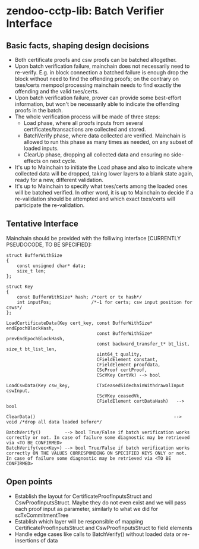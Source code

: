 # zendoo-cctp-lib: Batch Verifier Interface

## Basic facts, shaping design decisions
* Both certificate proofs and csw proofs can be batched altogether.
* Upon batch verification failure, mainchain does not necessarily need to re-verify. E.g. in block connection a batched failure is enough drop the block without need to find the offending proofs; on the contrary on txes/certs mempool processing mainchain needs to find exactly the offending and the valid txes/certs.
* Upon batch verification failure, prover can provide some best-effort information, but won't be necessarily able to indicate the offending proofs in the batch.
* The whole verification process will be made of three steps:
  - Load phase, where all proofs inputs from several certificates/transactions are collected and stored.
  - BatchVerify phase, where data collected are verified. Mainchain is allowed to run this phase as many times as needed, on any subset of loaded inputs.
  - ClearUp phase, dropping all collected data and ensuring no side-effects on next cycle.
*  It's up to Mainchain to initiate the Load phase and also to indicate where collected data will be dropped, taking lower layers to a blank state again, ready for a new, different validation.
*  It's up to Mainchain to specify what txes/certs among the loaded ones will be batched verified. In other word, it is up to Mainchain to decide if a re-validation should be attempted and which exact txes/certs will participate the re-validation.


## Tentative Interface
Mainchain should be provided with the folliwing interface \[CURRENTLY PSEUDOCODE, TO BE SPECIFIED\]:
```
struct BufferWithSize
{
    const unsigned char* data;
    size_t len;
};

struct Key
{
    const BufferWithSize* hash; /*cert or tx hash*/
    int inputPos;               /*-1 for certs; csw input position for csws*/
};

LoadCertificateData(Key cert_key, const BufferWithSize* endEpochBlockHash,
                                  const BufferWithSize* prevEndEpochBlockHash,
                                  const backward_transfer_t* bt_list, size_t bt_list_len,
                                  uint64_t quality,
                                  CFieldElement constant,
                                  CFieldElement proofdata,
                                  CScProof certProof,
                                  CScVKey CertVk) --> bool

LoadCswData(Key csw_key,          CTxCeasedSidechainWithdrawalInput cswInput,
                                  CScVKey ceasedVk,
                                  CFieldElement certDataHash)   --> bool

ClearData()                                                    --> void /*drop all data loaded before*/

BatchVerify()         --> bool True/False if batch verification works correctly or not. In case of failure some diagnostic may be retrieved via <TO BE CONFIRMED>
BatchVerify(vec<Key>) --> bool True/False if batch verification works correctly ON THE VALUES CORRESPONDING ON SPECIFIED KEYS ONLY or not. In case of failure some diagnostic may be retrieved via <TO BE CONFIRMED>

```

## Open points
* Establish the layout for CertificateProofInputsStruct and CswProofInputsStruct. Maybe they do not even exist and we will pass each proof input as parameter, similarly to what we did for scTxCommitmentTree
* Establish which layer will be responsible of mapping CertificateProofInputsStruct and CswProofInputsStruct to field elements
* Handle edge cases like calls to BatchVerify() without loaded data or re-insertions of data 
